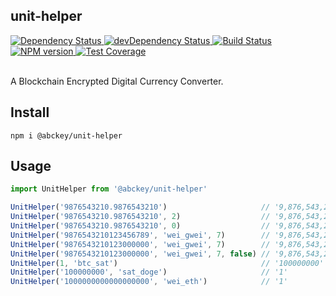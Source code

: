 ## unit-helper

<div>
  <!-- Dependency Status -->
  <a href="https://david-dm.org/abcKeyCOM/unit-helper">
    <img src="https://david-dm.org/abcKeyCOM/unit-helper.svg"
    alt="Dependency Status" />
  </a>

  <!-- devDependency Status -->
  <a href="https://david-dm.org/abcKeyCOM/unit-helper#info=devDependencies">
    <img src="https://david-dm.org/abcKeyCOM/unit-helper/dev-status.svg" alt="devDependency Status" />
  </a>

  <!-- Build Status -->
  <a href="https://travis-ci.org/abcKeyCOM/unit-helper">
    <img src="https://travis-ci.org/abcKeyCOM/unit-helper.svg"
    alt="Build Status" />
  </a>

  <!-- NPM Version -->
  <a href="https://www.npmjs.com/package/@abckey/unit-helper">
    <img src="https://img.shields.io/npm/v/@abckey/unit-helper.svg"
    alt="NPM version" />
  </a>

  <!-- Test Coverage -->
  <a href="https://coveralls.io/r/@abckey/unit-helper">
    <img src="https://coveralls.io/repos/github/@abckey/unit-helper/badge.svg" alt="Test Coverage" />
  </a>

</div>

<br />

A Blockchain Encrypted Digital Currency Converter.

## Install

```
npm i @abckey/unit-helper
```

## Usage

```js
import UnitHelper from '@abckey/unit-helper'

UnitHelper('9876543210.9876543210')                     // '9,876,543,210.987654321'
UnitHelper('9876543210.9876543210', 2)                  // '9,876,543,210.98'
UnitHelper('9876543210.9876543210', 0)                  // '9,876,543,210'
UnitHelper('9876543210123456789', 'wei_gwei', 7)        // '9,876,543,210.1234567'
UnitHelper('9876543210123000000', 'wei_gwei', 7)        // '9,876,543,210.123'
UnitHelper('9876543210123000000', 'wei_gwei', 7, false) // '9,876,543,210.1230000'
UnitHelper(1, 'btc_sat')                                // '100000000'
UnitHelper('100000000', 'sat_doge')                     // '1'
UnitHelper('1000000000000000000', 'wei_eth')            // '1'

```

